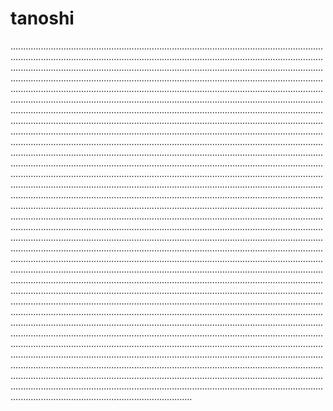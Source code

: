 # tanoshi

....................................................................................................................................................................................................................................................................................................................................................................................................................................................................................................................................................................................................................................................................................................................................................................................................................................................................................................................................................................................................................................................................................................................................................................................................................................................................................................................................................................................................................................................................................................................................................................................................................................................................................................................................................................................................................................................................................................................................................................................................................................................................................................................................................................................................................................................................................................................................................................................................................................................................................................................................................................................................................................................................................................................................................................................................................................................................................................................................................................................................................................................................................................................................................................................................................................................................................................................................................................................................................................................................................................................................................................................................................................................................................................................................................................................................................................................................................................................................................................................................................................................................................................................................................................................................................................................................................................................................
